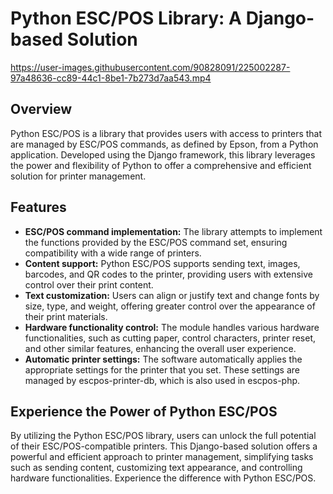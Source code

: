 <!DOCTYPE html>
<html lang="en">
<head>
    <meta charset="UTF-8">
    <meta http-equiv="X-UA-Compatible" content="IE=edge">
    <meta name="viewport" content="width=device-width, initial-scale=1.0">
</head>
<body>
<h1>Python ESC/POS Library: A Django-based Solution</h1>

https://user-images.githubusercontent.com/90828091/225002287-97a48636-cc89-44c1-8be1-7b273d7aa543.mp4

<h2>Overview</h2>
<p>Python ESC/POS is a library that provides users with access to printers that are managed by ESC/POS commands, as defined by Epson, from a Python application. Developed using the Django framework, this library leverages the power and flexibility of Python to offer a comprehensive and efficient solution for printer management.</p>
<h2>Features</h2>
<ul>
    <li><strong>ESC/POS command implementation:</strong> The library attempts to implement the functions provided by the ESC/POS command set, ensuring compatibility with a wide range of printers.</li>
    <li><strong>Content support:</strong> Python ESC/POS supports sending text, images, barcodes, and QR codes to the printer, providing users with extensive control over their print content.</li>
    <li><strong>Text customization:</strong> Users can align or justify text and change fonts by size, type, and weight, offering greater control over the appearance of their print materials.</li>
    <li><strong>Hardware functionality control:</strong> The module handles various hardware functionalities, such as cutting paper, control characters, printer reset, and other similar features, enhancing the overall user experience.</li>
    <li><strong>Automatic printer settings:</strong> The software automatically applies the appropriate settings for the printer that you set. These settings are managed by escpos-printer-db, which is also used in escpos-php.</li>
</ul>
<h2>Experience the Power of Python ESC/POS</h2>
<p>By utilizing the Python ESC/POS library, users can unlock the full potential of their ESC/POS-compatible printers. This Django-based solution offers a powerful and efficient approach to printer management, simplifying tasks such as sending content, customizing text appearance, and controlling hardware functionalities. Experience the difference with Python ESC/POS.</p>
</body>
</html>
